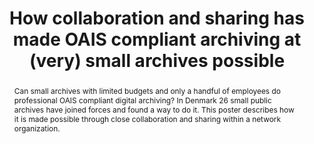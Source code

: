 ---
abstract: Can small archives with limited budgets and only a handful of employees
  do professional OAIS compliant digital archiving? In Denmark 26 small public archives
  have joined forces and found a way to do it. This poster describes how it is made
  possible through close collaboration and sharing within a network organization.
creators:
- Hougaard Edsen Johansen, Kathrine
- Neuhard, Mads
date: null
document_url: https://services.phaidra.univie.ac.at/api/object/o:931128/download
grand_parent: iPRES
institutions: []
keywords:
- kyoto
- poster
landing_page_url: https://phaidra.univie.ac.at/o:931128
language: eng
layout: publication
license: CC BY-SA 4.0 International
notes_url: null
parent: iPRES 2017
presentation_url: null
publication_type: poster
size: 74386
source_name: iPRES
title: How collaboration and sharing has made OAIS compliant archiving at (very) small
  archives possible
year: 2017
---